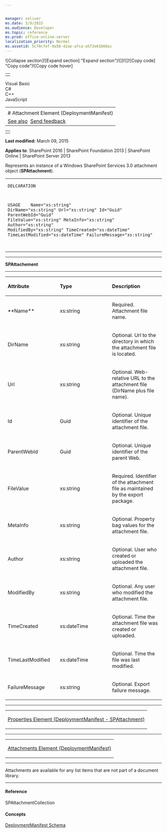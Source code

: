 ```yaml
---


manager: soliver
ms.date: 3/9/2015
ms.audience: Developer
ms.topic: reference
ms.prod: office-online-server
localization_priority: Normal
ms.assetid: 5c78cfef-9a58-42ae-a7ca-a5f2e61668ac
---
```


![Collapse
section]![Expand
section] "Expand section")![]()![])![]![]()![Copy
code] "Copy code")![Copy code
hover]
<table>
<tbody>
<tr class="odd">
<td align="left"></td>
</tr>
</tbody>
</table>

Visual Basic  
C\#  
C++  
JavaScript  

<table>
<tbody>
<tr class="odd">
<td align="left"><span id="runningHeaderText"></span></td>
</tr>
<tr class="even">
<td align="left"># Attachment Element (DeploymentManifest)</td>
</tr>
<tr class="odd">
<td align="left"><a href="#seeAlsoToggle">See also</a>  <span id="headfeedbackarea" class="feedbackhead"><a href="javascript:SubmitFeedback(&#39;docthis@Microsoft.com&#39;,&#39;&#39;,&#39;&#39;,&#39;&#39;,&#39;1.0.18082.1225&#39;,&#39;%0\dThank%20you%20for%20your%20feedback.%20The%20developer%20writing%20teams%20use%20your%20feedback%20to%20improve%20documentation.%20While%20we%20are%20reviewing%20your%20feedback,%20we%20may%20send%20you%20e-mail%20to%20ask%20for%20clarification%20or%20feedback%20on%20a%20solution.%20We%20do%20not%20use%20your%20e-mail%20address%20for%20any%20other%20purpose%20and%20we%20delete%20it%20after%20we%20finish%20our%20review.%0\AFor%20further%20information%20about%20the%20privacy%20policies%20of%20Microsoft,%20please%20see%20http://privacy.microsoft.com/en-us/default.aspx.%0\A%0\d&#39;,&#39;Customer%20feedback&#39;);">Send feedback</a></span></td>
</tr>
</tbody>
</table>

<table>
<colgroup>
<col width="100%" />
</colgroup>
<tbody>
<tr class="odd">
<td align="left"></td>
</tr>
</tbody>
</table>

**Last modified:** March 09, 2015

**Applies to**: SharePoint 2016 | SharePoint Foundation 2013 |
SharePoint Online | SharePoint Server 2013

Represents an instance of a Windows SharePoint Services 3.0 attachment
object (**SPAttachment**).

<span codelanguage="other"></span>
<table>
<colgroup>
<col width="100%" />
</colgroup>
<tbody>
<tr class="odd">
<td align="left"><pre><code>DELCARATION
<xs:element name="Attachment" 
      type="SPAttachment" 
      minOccurs="0" maxOccurs="unbounded" 
/>

USAGE
<ListItem>
        <Attachments>
                <Attachment>
                        Name="xs:string"
                        DirName="xs:string"
                        Url="xs:string"
                        Id="Guid"
                        ParentWebId="Guid"
                        FileValue="xs:string"
                        MetaInfo="xs:string"
                        Author="xs:string"
                        ModifiedBy="xs:string"
                        TimeCreated="xs:dateTime"
                        TimeLastModified="xs:dateTime"
                        FailureMessage="xs:string"
                                <Properties />
                </Attachment>
        </Attachments>
</ListItem></code></pre></td>
</tr>
</tbody>
</table>


-----------------------------------------------------------------------------------------------------------------------------------------------------------------------------------------

**SPAttachement**


-----------------------------------------------------------------------------------------------------------------------------------------------------------------------------------------------

<table>
<colgroup>
<col width="33%" />
<col width="33%" />
<col width="33%" />
</colgroup>
<thead>
<tr class="header">
<th align="left"><p>Attribute</p></th>
<th align="left"><p>Type</p></th>
<th align="left"><p>Description</p></th>
</tr>
</thead>
<tbody>
<tr class="odd">
<td align="left"><p>**Name**</p></td>
<td align="left"><p>xs:string</p></td>
<td align="left"><p>Required. Attachment file name.</p></td>
</tr>
<tr class="even">
<td align="left"><p>DirName</p></td>
<td align="left"><p>xs:string</p></td>
<td align="left"><p>Optional. Url to the directory in which the attachment file is located.</p></td>
</tr>
<tr class="odd">
<td align="left"><p>Url</p></td>
<td align="left"><p>xs:string</p></td>
<td align="left"><p>Optional. Web-relative URL to the attachment file (DirName plus file name).</p></td>
</tr>
<tr class="even">
<td align="left"><p>Id</p></td>
<td align="left"><p>Guid</p></td>
<td align="left"><p>Optional. Unique identifier of the attachment file.</p></td>
</tr>
<tr class="odd">
<td align="left"><p>ParentWebId</p></td>
<td align="left"><p>Guid</p></td>
<td align="left"><p>Optional. Unique identifier of the parent Web.</p></td>
</tr>
<tr class="even">
<td align="left"><p>FileValue</p></td>
<td align="left"><p>xs:string</p></td>
<td align="left"><p>Required. Identifier of the attachment file as maintained by the export package.</p></td>
</tr>
<tr class="odd">
<td align="left"><p>MetaInfo</p></td>
<td align="left"><p>xs:string</p></td>
<td align="left"><p>Optional. Property bag values for the attachment file.</p></td>
</tr>
<tr class="even">
<td align="left"><p>Author</p></td>
<td align="left"><p>xs:string</p></td>
<td align="left"><p>Optional. User who created or uploaded the attachment file.</p></td>
</tr>
<tr class="odd">
<td align="left"><p>ModifiedBy</p></td>
<td align="left"><p>xs:string</p></td>
<td align="left"><p>Optional. Any user who modified the attachment file.</p></td>
</tr>
<tr class="even">
<td align="left"><p>TimeCreated</p></td>
<td align="left"><p>xs:dateTime</p></td>
<td align="left"><p>Optional. Time the attachment file was created or uploaded.</p></td>
</tr>
<tr class="odd">
<td align="left"><p>TimeLastModified</p></td>
<td align="left"><p>xs:dateTime</p></td>
<td align="left"><p>Optional. Time the file was last modified.</p></td>
</tr>
<tr class="even">
<td align="left"><p>FailureMessage</p></td>
<td align="left"><p>xs:string</p></td>
<td align="left"><p>Optional. Export failure message.</p></td>
</tr>
</tbody>
</table>


---------------------------------------------------------------------------------------------------------------------------------------------------------------------------------------------------

<table>
<colgroup>
<col width="100%" />
</colgroup>
<tbody>
<tr class="odd">
<td align="left"><p><span sdata="link"><a href="properties-element-deploymentmanifestspattachment.md">Properties Element (DeploymentManifest - SPAttachment)</a></span></p></td>
</tr>
</tbody>
</table>


----------------------------------------------------------------------------------------------------------------------------------------------------------------------------------------------------

<table>
<colgroup>
<col width="100%" />
</colgroup>
<tbody>
<tr class="odd">
<td align="left"><p><span sdata="link"><a href="attachments-element-deploymentmanifest.md">Attachments Element (DeploymentManifest)</a></span></p></td>
</tr>
</tbody>
</table>


----------------------------------------------------------------------------------------------------------------------------------------------------------------------------------------------------------------------------

Attachments are available for any list items that are not part of a
document library.


-------------------------------------------------------------------------------------------------------------------------------------------------------------------------------------------

#### Reference

<span sdata="cer"
target="T:Microsoft.SharePoint.SPAttachmentCollection"><span
class="nolink">SPAttachmentCollection</span></span>

#### Concepts

[DeploymentManifest
Schema](deploymentmanifest-schema.md)</span>








